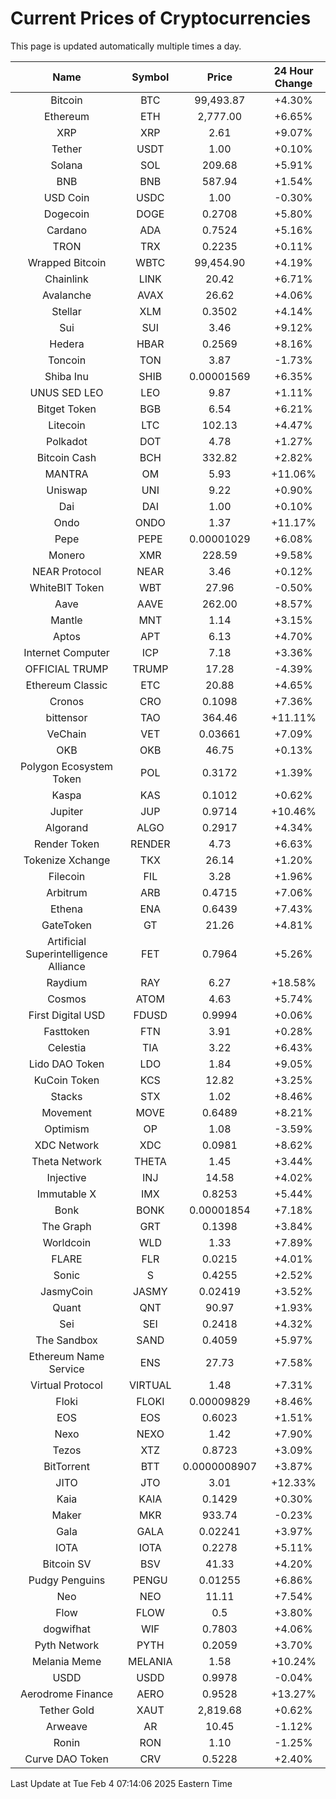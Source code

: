 # Current Prices of Cryptocurrencies
This page is updated automatically multiple times a day.

| Name | Symbol | Price | 24 Hour Change |
| :---: |:---:| :---: | :---: |
| Bitcoin | BTC | 99,493.87 | +4.30% |
| Ethereum | ETH | 2,777.00 | +6.65% |
| XRP | XRP | 2.61 | +9.07% |
| Tether | USDT | 1.00 | +0.10% |
| Solana | SOL | 209.68 | +5.91% |
| BNB | BNB | 587.94 | +1.54% |
| USD Coin | USDC | 1.00 | -0.30% |
| Dogecoin | DOGE | 0.2708 | +5.80% |
| Cardano | ADA | 0.7524 | +5.16% |
| TRON | TRX | 0.2235 | +0.11% |
| Wrapped Bitcoin | WBTC | 99,454.90 | +4.19% |
| Chainlink | LINK | 20.42 | +6.71% |
| Avalanche | AVAX | 26.62 | +4.06% |
| Stellar | XLM | 0.3502 | +4.14% |
| Sui | SUI | 3.46 | +9.12% |
| Hedera | HBAR | 0.2569 | +8.16% |
| Toncoin | TON | 3.87 | -1.73% |
| Shiba Inu | SHIB | 0.00001569 | +6.35% |
| UNUS SED LEO | LEO | 9.87 | +1.11% |
| Bitget Token | BGB | 6.54 | +6.21% |
| Litecoin | LTC | 102.13 | +4.47% |
| Polkadot | DOT | 4.78 | +1.27% |
| Bitcoin Cash | BCH | 332.82 | +2.82% |
| MANTRA | OM | 5.93 | +11.06% |
| Uniswap | UNI | 9.22 | +0.90% |
| Dai | DAI | 1.00 | +0.10% |
| Ondo | ONDO | 1.37 | +11.17% |
| Pepe | PEPE | 0.00001029 | +6.08% |
| Monero | XMR | 228.59 | +9.58% |
| NEAR Protocol | NEAR | 3.46 | +0.12% |
| WhiteBIT Token | WBT | 27.96 | -0.50% |
| Aave | AAVE | 262.00 | +8.57% |
| Mantle | MNT | 1.14 | +3.15% |
| Aptos | APT | 6.13 | +4.70% |
| Internet Computer | ICP | 7.18 | +3.36% |
| OFFICIAL TRUMP | TRUMP | 17.28 | -4.39% |
| Ethereum Classic | ETC | 20.88 | +4.65% |
| Cronos | CRO | 0.1098 | +7.36% |
| bittensor | TAO | 364.46 | +11.11% |
| VeChain | VET | 0.03661 | +7.09% |
| OKB | OKB | 46.75 | +0.13% |
| Polygon Ecosystem Token | POL | 0.3172 | +1.39% |
| Kaspa | KAS | 0.1012 | +0.62% |
| Jupiter | JUP | 0.9714 | +10.46% |
| Algorand | ALGO | 0.2917 | +4.34% |
| Render Token | RENDER | 4.73 | +6.63% |
| Tokenize Xchange | TKX | 26.14 | +1.20% |
| Filecoin | FIL | 3.28 | +1.96% |
| Arbitrum | ARB | 0.4715 | +7.06% |
| Ethena | ENA | 0.6439 | +7.43% |
| GateToken | GT | 21.26 | +4.81% |
| Artificial Superintelligence Alliance | FET | 0.7964 | +5.26% |
| Raydium | RAY | 6.27 | +18.58% |
| Cosmos | ATOM | 4.63 | +5.74% |
| First Digital USD | FDUSD | 0.9994 | +0.06% |
| Fasttoken | FTN | 3.91 | +0.28% |
| Celestia | TIA | 3.22 | +6.43% |
| Lido DAO Token | LDO | 1.84 | +9.05% |
| KuCoin Token | KCS | 12.82 | +3.25% |
| Stacks | STX | 1.02 | +8.46% |
| Movement | MOVE | 0.6489 | +8.21% |
| Optimism | OP | 1.08 | -3.59% |
| XDC Network | XDC | 0.0981 | +8.62% |
| Theta Network | THETA | 1.45 | +3.44% |
| Injective | INJ | 14.58 | +4.02% |
| Immutable X | IMX | 0.8253 | +5.44% |
| Bonk | BONK | 0.00001854 | +7.18% |
| The Graph | GRT | 0.1398 | +3.84% |
| Worldcoin | WLD | 1.33 | +7.89% |
| FLARE | FLR | 0.0215 | +4.01% |
| Sonic | S | 0.4255 | +2.52% |
| JasmyCoin | JASMY | 0.02419 | +3.52% |
| Quant | QNT | 90.97 | +1.93% |
| Sei | SEI | 0.2418 | +4.32% |
| The Sandbox | SAND | 0.4059 | +5.97% |
| Ethereum Name Service | ENS | 27.73 | +7.58% |
| Virtual Protocol | VIRTUAL | 1.48 | +7.31% |
| Floki | FLOKI | 0.00009829 | +8.46% |
| EOS | EOS | 0.6023 | +1.51% |
| Nexo | NEXO | 1.42 | +7.90% |
| Tezos | XTZ | 0.8723 | +3.09% |
| BitTorrent | BTT | 0.0000008907 | +3.87% |
| JITO | JTO | 3.01 | +12.33% |
| Kaia | KAIA | 0.1429 | +0.30% |
| Maker | MKR | 933.74 | -0.23% |
| Gala | GALA | 0.02241 | +3.97% |
| IOTA | IOTA | 0.2278 | +5.11% |
| Bitcoin SV | BSV | 41.33 | +4.20% |
| Pudgy Penguins | PENGU | 0.01255 | +6.86% |
| Neo | NEO | 11.11 | +7.54% |
| Flow | FLOW | 0.5 | +3.80% |
| dogwifhat | WIF | 0.7803 | +4.06% |
| Pyth Network | PYTH | 0.2059 | +3.70% |
| Melania Meme | MELANIA | 1.58 | +10.24% |
| USDD | USDD | 0.9978 | -0.04% |
| Aerodrome Finance | AERO | 0.9528 | +13.27% |
| Tether Gold | XAUT | 2,819.68 | +0.62% |
| Arweave | AR | 10.45 | -1.12% |
| Ronin | RON | 1.10 | -1.25% |
| Curve DAO Token | CRV | 0.5228 | +2.40% |

Last Update at Tue Feb  4 07:14:06 2025 Eastern Time